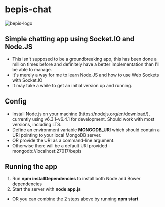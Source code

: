 # bepis-chat
![bepis-logo](http://ih0.redbubble.net/image.207066066.3353/fc,550x550,white.jpg)

## Simple chatting app using Socket.IO and Node.JS

* This isn't supposed to be a groundbreaking app, this has been done a million times before and definitely have a better implementation than I'll be able to manage.
* It's merely a way for me to learn Node.JS and how to use Web Sockets with Socket.IO
* It may take a while to get an initial version up and running.

## Config

* Install Node.js on your machine (https://nodejs.org/en/download/), currently using v6.3.1-v6.4.1 for development.
  Should work with most versions, including LTS.
* Define an environment variable **MONGODB_URI** which should contain a URI pointing to your local MongoDB server.
* OR provide the URI as a command-line argument.
* Otherwise there will be a default URI provided - mongodb://localhost:27017/bepis

## Running the app

1. Run **npm installDependencies** to install both Node and Bower dependencies
2. Start the server with **node app.js**

* OR you can combine the 2 steps above by running **npm start**
